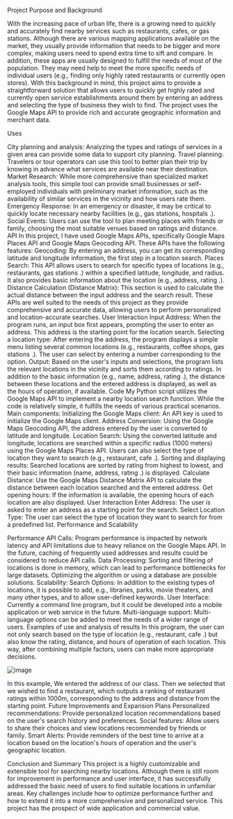 Project Purpose and Background

With the increasing pace of urban life, there is a growing need to quickly and accurately find nearby services such as restaurants, cafes, or gas stations. Although there are various mapping applications available on the market, they usually provide information that needs to be bigger and more complex, making users need to spend extra time to sift and compare. In addition, these apps are usually designed to fulfill the needs of most of the population. They may need help to meet the more specific needs of individual users (e.g., finding only highly rated restaurants or currently open stores).
With this background in mind, this project aims to provide a straightforward solution that allows users to quickly get highly rated and currently open service establishments around them by entering an address and selecting the type of business they wish to find. The project uses the Google Maps API to provide rich and accurate geographic information and merchant data.

Uses

City planning and analysis: Analyzing the types and ratings of services in a given area can provide some data to support city planning.
Travel planning: Travelers or tour operators can use this tool to better plan their trip by knowing in advance what services are available near their destination.
Market Research: While more comprehensive than specialized market analysis tools, this simple tool can provide small businesses or self-employed individuals with preliminary market information, such as the availability of similar services in the vicinity and how users rate them.
Emergency Response: In an emergency or disaster, it may be critical to quickly locate necessary nearby facilities (e.g., gas stations, hospitals .).
Social Events: Users can use the tool to plan meeting places with friends or family, choosing the most suitable venues based on ratings and distance.
API
In this project, I have used Google Maps APIs, specifically Google Maps Places API and Google Maps Geocoding API. These APIs have the following features:
Geocoding: By entering an address, you can get its corresponding latitude and longitude information, the first step in a location search.
Places Search: This API allows users to search for specific types of locations (e.g., restaurants, gas stations .) within a specified latitude, longitude, and radius. It also provides basic information about the location (e.g., address, rating .).
Distance Calculation (Distance Matrix): This section is used to calculate the actual distance between the input address and the search result.
These APIs are well suited to the needs of this project as they provide comprehensive and accurate data, allowing users to perform personalized and location-accurate searches.
User Interaction
Input Address: When the program runs, an input box first appears, prompting the user to enter an address. This address is the starting point for the location search.
Selecting a location type: After entering the address, the program displays a simple menu listing several common locations (e.g., restaurants, coffee shops, gas stations .). The user can select by entering a number corresponding to the option.
Output: Based on the user's inputs and selections, the program lists the relevant locations in the vicinity and sorts them according to ratings. In addition to the basic information (e.g., name, address, rating .), the distance between these locations and the entered address is displayed, as well as the hours of operation, if available.
Code
My Python script utilizes the Google Maps API to implement a nearby location search function. While the code is relatively simple, it fulfills the needs of various practical scenarios.
Main components:
Initializing the Google Maps client: An API key is used to initialize the Google Maps client.
Address Conversion: Using the Google Maps Geocoding API, the address entered by the user is converted to latitude and longitude.
Location Search: Using the converted latitude and longitude, locations are searched within a specific radius (1000 meters) using the Google Maps Places API. Users can also select the type of location they want to search (e.g., restaurant, cafe .).
Sorting and displaying results: Searched locations are sorted by rating from highest to lowest, and their basic information (name, address, rating .) is displayed.
Calculate Distance: Use the Google Maps Distance Matrix API to calculate the distance between each location searched and the entered address.
Get opening hours: If the information is available, the opening hours of each location are also displayed.
User Interaction
Enter Address: The user is asked to enter an address as a starting point for the search.
Select Location Type: The user can select the type of location they want to search for from a predefined list.
Performance and Scalability

Performance
API Calls: Program performance is impacted by network latency and API limitations due to heavy reliance on the Google Maps API. In the future, caching of frequently used addresses and results could be considered to reduce API calls.
Data Processing: Sorting and filtering of locations is done in memory, which can lead to performance bottlenecks for large datasets. Optimizing the algorithm or using a database are possible solutions.
Scalability:
Search Options: In addition to the existing types of locations, it is possible to add, e.g., libraries, parks, movie theaters, and many other types, and to allow user-defined keywords.
User Interface: Currently a command line program, but it could be developed into a mobile application or web service in the future.
Multi-language support: Multi-language options can be added to meet the needs of a wider range of users.
Examples of use and analysis of results
In this program, the user can not only search based on the type of location (e.g., restaurant, cafe .) but also know the rating, distance, and hours of operation of each location. This way, after combining multiple factors, users can make more appropriate decisions.


![image](https://github.com/linsw9248/EC-601-/assets/113311703/d31e4486-e572-44be-b565-8cdb815bd3bf)







In this example, We entered the address of our class. Then we selected that we wished to find a restaurant, which outputs a ranking of restaurant ratings within 1000m, corresponding to the address and distance from the starting point.
Future Improvements and Expansion Plans
Personalized recommendations: Provide personalized location recommendations based on the user's search history and preferences.
Social features: Allow users to share their choices and view locations recommended by friends or family.
Smart Alerts: Provide reminders of the best time to arrive at a location based on the location's hours of operation and the user's geographic location.

Conclusion and Summary
This project is a highly customizable and extensible tool for searching nearby locations. Although there is still room for improvement in performance and user interface, it has successfully addressed the basic need of users to find suitable locations in unfamiliar areas. Key challenges include how to optimize performance further and how to extend it into a more comprehensive and personalized service. This project has the prospect of wide application and commercial value.
